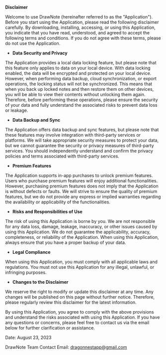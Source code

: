 **Disclaimer**

Welcome to use DrawNote (hereinafter referred to as the "Application"). Before you start using the Application, please read the following disclaimer carefully. By downloading, installing, accessing, or using this Application, you indicate that you have read, understood, and agreed to accept the following terms and conditions. If you do not agree with these terms, please do not use the Application.

- **Data Security and Privacy**

The Application provides a local data locking feature, but please note that this feature only applies to data on your local device. With data locking enabled, the data will be encrypted and protected on your local device. However, when performing data backup, cloud synchronization, or export operations, the locking status will not be synchronized. This means that when you back up locked notes and then restore them on other devices, you will be able to view their contents without unlocking them again. Therefore, before performing these operations, please ensure the security of your data and fully understand the associated risks to prevent data loss or leakage.

- **Data Backup and Sync**

The Application offers data backup and sync features, but please note that these features may involve integration with third-party services or platforms. We will take appropriate security measures to protect your data, but we cannot guarantee the security or privacy measures of third-party services. You should independently understand and confirm the privacy policies and terms associated with third-party services.

- **Premium Features**

The Application supports in-app purchases to unlock premium features. Users who purchase premium features will enjoy additional functionalities. However, purchasing premium features does not imply that the Application is without defects or faults. We will strive to ensure the quality of premium features, but we do not provide any express or implied warranties regarding the availability or applicability of the functionalities.

- **Risks and Responsibilities of Use**

The risk of using this Application is borne by you. We are not responsible for any data loss, damage, leakage, inaccuracy, or other issues caused by using this Application. We do not guarantee the applicability, accuracy, completeness, or reliability of the Application. When using this Application, always ensure that you have a proper backup of your data.

- **Legal Compliance**

When using this Application, you must comply with all applicable laws and regulations. You must not use this Application for any illegal, unlawful, or infringing purposes.

- **Changes to the Disclaimer**

We reserve the right to modify or update this disclaimer at any time. Any changes will be published on this page without further notice. Therefore, please regularly review this disclaimer for the latest information.

By using this Application, you agree to comply with the above provisions and understand the risks associated with using this Application. If you have any questions or concerns, please feel free to contact us via the email below for further clarification or assistance.

Date: August 23, 2023

DrawNote Team
Contact Email: dragonnestapp@gmail.com